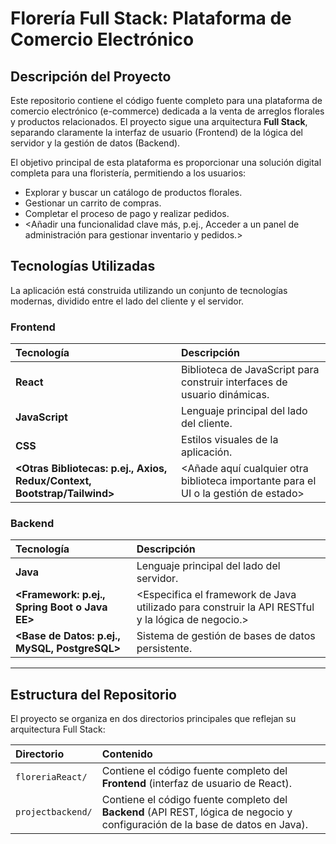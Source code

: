 # Florería Full Stack: Plataforma de Comercio Electrónico

## Descripción del Proyecto

Este repositorio contiene el código fuente completo para una plataforma de comercio electrónico (e-commerce) dedicada a la venta de arreglos florales y productos relacionados. El proyecto sigue una arquitectura **Full Stack**, separando claramente la interfaz de usuario (Frontend) de la lógica del servidor y la gestión de datos (Backend).

El objetivo principal de esta plataforma es proporcionar una solución digital completa para una floristería, permitiendo a los usuarios:

* Explorar y buscar un catálogo de productos florales.
* Gestionar un carrito de compras.
* Completar el proceso de pago y realizar pedidos.
* <Añadir una funcionalidad clave más, p.ej., Acceder a un panel de administración para gestionar inventario y pedidos.>

## Tecnologías Utilizadas

La aplicación está construida utilizando un conjunto de tecnologías modernas, dividido entre el lado del cliente y el servidor.

### Frontend
| Tecnología | Descripción |
| :--- | :--- |
| **React** | Biblioteca de JavaScript para construir interfaces de usuario dinámicas. |
| **JavaScript** | Lenguaje principal del lado del cliente. |
| **CSS** | Estilos visuales de la aplicación. |
| **<Otras Bibliotecas: p.ej., Axios, Redux/Context, Bootstrap/Tailwind>** | <Añade aquí cualquier otra biblioteca importante para el UI o la gestión de estado> |

### Backend
| Tecnología | Descripción |
| :--- | :--- |
| **Java** | Lenguaje principal del lado del servidor. |
| **<Framework: p.ej., Spring Boot o Java EE>** | <Especifica el framework de Java utilizado para construir la API RESTful y la lógica de negocio.> |
| **<Base de Datos: p.ej., MySQL, PostgreSQL>** | Sistema de gestión de bases de datos persistente. |

---

## Estructura del Repositorio

El proyecto se organiza en dos directorios principales que reflejan su arquitectura Full Stack:

| Directorio | Contenido |
| :--- | :--- |
| `floreriaReact/` | Contiene el código fuente completo del **Frontend** (interfaz de usuario de React). |
| `projectbackend/` | Contiene el código fuente completo del **Backend** (API REST, lógica de negocio y configuración de la base de datos en Java). |
